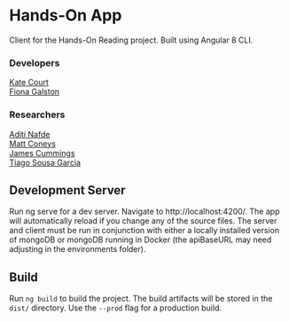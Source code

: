 # Hands-On App
Client for the Hands-On Reading project. Built using Angular 8 CLI. 

### Developers
[Kate Court](www.github.com/katecourt)   
[Fiona Galston](https://github.com/fiona-galston)

### Researchers
[Aditi Nafde](https://www.ncl.ac.uk/elll/staff/profile/aditinafde.html#background)   
[Matt Coneys](https://www.ncl.ac.uk/elll/staff/profile/matthewconeys.html#background)   
[James Cummings](https://www.ncl.ac.uk/elll/staff/profile/jamescummings.html#background)    
[Tiago Sousa Garcia](https://www.ncl.ac.uk/elll/staff/profile/tiagosousa-garcia.html#publications)   

## Development Server
Run ng serve for a dev server. Navigate to http://localhost:4200/. The app will automatically reload if you change any of the source files.
The server and client must be run in conjunction with either a locally installed version of mongoDB or mongoDB running in Docker (the apiBaseURL may need adjusting in the environments folder).


## Build
Run `ng build` to build the project. The build artifacts will be stored in the `dist/` directory. Use the `--prod` flag for a production build.



